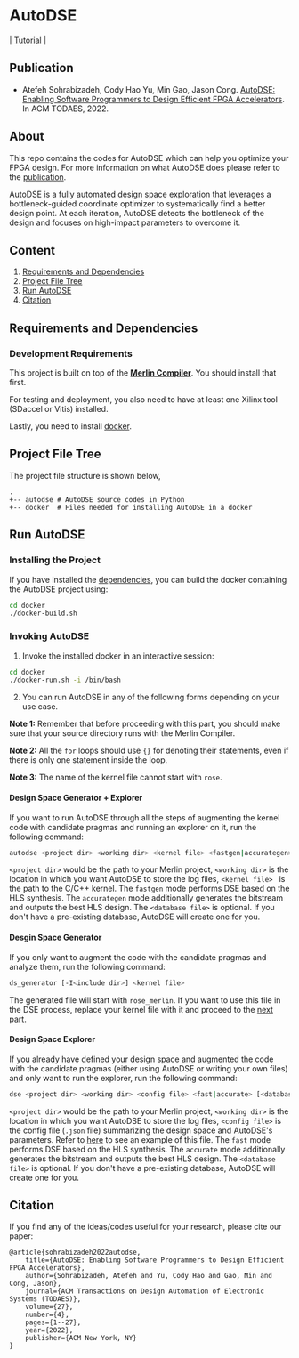 # AutoDSE

| [Tutorial](https://ucla-vast.github.io/AutoDSE/) |

## Publication

+ Atefeh Sohrabizadeh, Cody Hao Yu, Min Gao, Jason Cong. [AutoDSE: Enabling Software Programmers to Design Efficient FPGA Accelerators](https://dl.acm.org/doi/full/10.1145/3494534). In ACM TODAES, 2022.

## About
This repo contains the codes for AutoDSE which can help you optimize your FPGA design. For more information on what AutoDSE does please refer to the [publication](https://dl.acm.org/doi/full/10.1145/3494534).

AutoDSE is a fully automated design space exploration that leverages a bottleneck-guided coordinate optimizer to systematically find a better design point. At each iteration, AutoDSE detects the bottleneck of the design and focuses on high-impact parameters to overcome it. 


## Content
1. [Requirements and Dependencies](#requirements-and-dependencies)
2. [Project File Tree](#project-file-tree)
3. [Run AutoDSE](#run-autodse)
4. [Citation](#citation)


## Requirements and Dependencies
### Development Requirements
This project is built on top of the [**Merlin Compiler**](https://github.com/Xilinx/merlin-compiler). You should install that first.

For testing and deployment, you also need to have at least one Xilinx tool (SDaccel or Vitis) installed.

Lastly, you need to install [docker](https://docs.docker.com/get-docker/).


## Project File Tree
The project file structure is shown below,
````
.
+-- autodse # AutoDSE source codes in Python
+-- docker  # Files needed for installing AutoDSE in a docker
````

## Run AutoDSE
### Installing the Project
If you have installed the [dependencies](#requirements-and-dependencies), you can build the docker containing the AutoDSE project using:
````bash
cd docker
./docker-build.sh
````

### Invoking AutoDSE
1. Invoke the installed docker in an interactive session:
````bash
cd docker
./docker-run.sh -i /bin/bash
````
2. You can run AutoDSE in any of the following forms depending on your use case. 

**Note 1:** Remember that before proceeding with this part, you should make sure that your source directory runs with the Merlin Compiler. 

**Note 2:** All the `for` loops should use `{}` for denoting their statements, even if there is only one statement inside the loop.

**Note 3:** The name of the kernel file cannot start with `rose`. 

#### Design Space Generator + Explorer
If you want to run AutoDSE through all the steps of augmenting the kernel code with candidate pragmas and running an explorer on it, run the following command:
````bash
autodse <project dir> <working dir> <kernel file> <fastgen|accurategen> [<database file>]
````
`<project dir>` would be the path to your Merlin project, `<working dir>` is the location in which you want AutoDSE to store the log files, `<kernel file> ` is the path to the C/C++ kernel.
The `fastgen` mode performs DSE based on the HLS synthesis. The `accurategen` mode additionally generates the bitstream and outputs the best HLS design. The `<database file>` is optional. If you don't have a pre-existing database, AutoDSE will create one for you.



#### Desgin Space Generator
If you only want to augment the code with the candidate pragmas and analyze them, run the following command:
````bash
ds_generator [-I<include dir>] <kernel file>
````

The generated file will start with `rose_merlin`. If you want to use this file in the DSE process, replace your kernel file with it and proceed to the [next part](#design-space-explorer). 


#### Design Space Explorer
If you already have defined your design space and augmented the code with the candidate pragmas (either using AutoDSE or writing your own files) and only want to run the explorer, run the following command:
````bash
dse <project dir> <working dir> <config file> <fast|accurate> [<database file>]
````
`<project dir>` would be the path to your Merlin project, `<working dir>` is the location in which you want AutoDSE to store the log files, `<config file>` is the config file (`.json` file) summarizing the design space and AutoDSE's parameters. Refer to [here](https://github.com/UCLA-VAST/AutoDSE/blob/main/examples/gemm-ncubed/sample-dse-files/ds_info.json) to see an example of this file. 
The `fast` mode performs DSE based on the HLS synthesis. The `accurate` mode additionally generates the bitstream and outputs the best HLS design. The `<database file>` is optional. If you don't have a pre-existing database, AutoDSE will create one for you.

## Citation
If you find any of the ideas/codes useful for your research, please cite our paper:

	@article{sohrabizadeh2022autodse,
		title={AutoDSE: Enabling Software Programmers to Design Efficient FPGA Accelerators},
		author={Sohrabizadeh, Atefeh and Yu, Cody Hao and Gao, Min and Cong, Jason},
		journal={ACM Transactions on Design Automation of Electronic Systems (TODAES)},
		volume={27},
		number={4},
		pages={1--27},
		year={2022},
		publisher={ACM New York, NY}
	}


